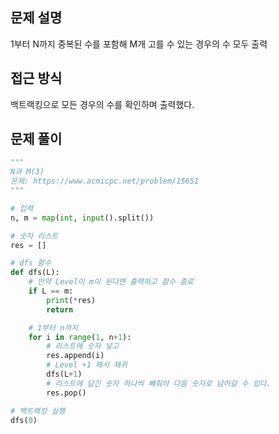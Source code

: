 ## 문제 설명
1부터 N까지 중복된 수를 포함해 M개 고를 수 있는 경우의 수 모두 출력
## 접근 방식
백트랙킹으로 모든 경우의 수를 확인하며 출력했다.   
## 문제 풀이
```python
"""
N과 M(3)
문제: https://www.acmicpc.net/problem/15651
"""

# 입력
n, m = map(int, input().split())

# 숫자 리스트 
res = []

# dfs 함수
def dfs(L):
    # 만약 Level이 m이 된다면 출력하고 함수 종료
    if L == m:
        print(*res)
        return

    # 1부터 n까지
    for i in range(1, n+1):
        # 리스트에 숫자 넣고
        res.append(i)
        # Level +1 해서 재귀
        dfs(L+1)
        # 리스트에 담긴 숫자 하나씩 빼줘야 다음 숫자로 넘어갈 수 있다.
        res.pop()

# 백트랙킹 실행
dfs(0)
```

